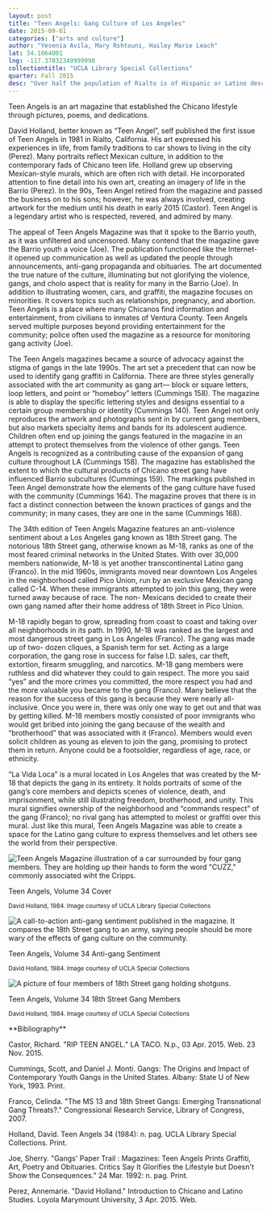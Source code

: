 ```yaml
---
layout: post
title: "Teen Angels: Gang Culture of Los Angeles"
date: 2015-09-01
categories: ["arts and culture"]
author: "Yesenia Avila, Mary Rshtouni, Hailey Marie Leach"
lat: 34.1064001
lng: -117.37032349999998
collectiontitle: "UCLA Library Special Collections"
quarter: Fall 2015
desc: "Over half the population of Rialto is of Hispanic or Latino descent. The Teen Angels Magazine is a business located in Rialto, where the youth get to speak their mind. This magazine publishes gang graffiti, artwork, poetry and even obituaries; geared toward minorities and youth, it depicts the culture of gangs in Los Angeles"
---
```

Teen Angels is an art magazine that established the Chicano lifestyle through pictures, poems, and dedications.

David Holland, better known as “Teen Angel”, self published the first issue of Teen Angels in 1981 in Rialto, California. His art expressed his experiences in life, from family traditions to car shows to living in the city (Perez). Many portraits reflect Mexican culture, in addition to the contemporary fads of Chicano teen life. Holland grew up observing Mexican-style murals, which are often rich with detail. He incorporated attention to fine detail into his own art, creating an imagery of life in the Barrio (Perez). In the 90s, Teen Angel retired from the magazine and passed the business on to his sons; however, he was always involved, creating artwork for the medium until his death in early 2015 (Castor). Teen Angel is a legendary artist who is respected, revered, and admired by many.

The appeal of Teen Angels Magazine was that it spoke to the Barrio youth, as it was unfiltered and uncensored. Many contend that the magazine gave the Barrio youth a voice (Joe). The publication functioned like the Internet- it opened up communication as well as updated the people through announcements, anti-gang propaganda and obituaries. The art documented the true nature of the culture, illuminating but not glorifying the violence, gangs, and cholo aspect that is reality for many in the Barrio (Joe). In addition to illustrating women, cars, and graffiti, the magazine focuses on minorities. It covers topics such as relationships, pregnancy, and abortion. Teen Angels is a place where many Chicanos find information and entertainment, from civilians to inmates of Ventura County. Teen Angels served multiple purposes beyond providing entertainment for the community; police often used the magazine as a resource for monitoring gang activity (Joe).

The Teen Angels magazines became a source of advocacy against the stigma of gangs in the late 1990s. The art set a precedent that can now be used to identify gang graffiti in California. There are three styles generally associated with the art community as gang art— block or square letters, loop letters, and point or “homeboy” letters (Cummings 158). The magazine is able to display the specific lettering styles and designs essential to a certain group membership or identity (Cummings 140). Teen Angel not only reproduces the artwork and photographs sent in by current gang members, but also markets specialty items and bands for its adolescent audience. Children often end up joining the gangs featured in the magazine in an attempt to protect themselves from the violence of other gangs. Teen Angels is recognized as a contributing cause of the expansion of gang culture throughout LA (Cummings 158). The magazine has established the extent to which the cultural products of Chicano street gang have influenced Barrio subcultures (Cummings 159). The markings published in Teen Angel demonstrate how the elements of the gang culture have fused with the community (Cummings 164). The magazine proves that there is in fact a distinct connection between the known practices of gangs and the community; in many cases, they are one in the same (Cummings 168).

The 34th edition of Teen Angels Magazine features an anti-violence sentiment about a Los Angeles gang known as 18th Street gang. The notorious 18th Street gang, otherwise known as M-18, ranks as one of the most feared criminal networks in the United States. With over 30,000 members nationwide, M-18 is yet another transcontinental Latino gang (Franco). In the mid 1960s, immigrants moved near downtown Los Angeles in the neighborhood called Pico Union, run by an exclusive Mexican gang called C-14. When these immigrants attempted to join this gang, they were turned away because of race. The non- Mexicans decided to create their own gang named after their home address of 18th Street in Pico Union.

M-18 rapidly began to grow, spreading from coast to coast and taking over all neighborhoods in its path. In 1990, M-18 was ranked as the largest and most dangerous street gang in Los Angeles (Franco). The gang was made up of two- dozen cliques, a Spanish term for set. Acting as a large corporation, the gang rose in success for false I.D. sales, car theft, extortion, firearm smuggling, and narcotics. M-18 gang members were ruthless and did whatever they could to gain respect. The more you said “yes” and the more crimes you committed, the more respect you had and the more valuable you became to the gang (Franco). Many believe that the reason for the success of this gang is because they were nearly all-inclusive. Once you were in, there was only one way to get out and that was by getting killed. M-18 members mostly consisted of poor immigrants who would get bribed into joining the gang because of the wealth and “brotherhood” that was associated with it (Franco). Members would even solicit children as young as eleven to join the gang, promising to protect them in return. Anyone could be a footsoldier, regardless of age, race, or ethnicity.

“La Vida Loca” is a mural located in Los Angeles that was created by the M-18 that depicts the gang in its entirety. It holds portraits of some of the gang’s core members and depicts scenes of violence, death, and imprisonment, while still illustrating freedom, brotherhood, and unity. This mural signifies ownership of the neighborhood and “commands respect” of the gang (Franco); no rival gang has attempted to molest or graffiti over this mural. Just like this mural, Teen Angels Magazine was able to create a space for the Latino gang culture to express themselves and let others see the world from their perspective.


<img src='images/teenangels1.jpg' alt='Teen Angels Magazine illustration of a car surrounded by four gang members. They are holding up their hands to form the word &#34;CUZZ,&#34; commonly associated wiht the Cripps.'>
<figcaption><p>Teen Angels, Volume 34 Cover</p><p><small>David Holland, 1984. Image courtesy of UCLA Library Special Collections</small></p>
<img src='images/teenangels2.jpg' alt='A call-to-action anti-gang sentiment published in the magazine. It compares the 18th Street gang to an army, saying people should be more wary of the effects of gang culture on the community.'>
<figcaption><p>Teen Angels, Volume 34 Anti-gang Sentiment</p><p><small>David Holland, 1984. Image courtesy of UCLA Special Collections</small></p>
<img src='images/teenangels3.jpg' alt='A picture of four members of 18th Street gang holding shotguns.'>
<figcaption><p>Teen Angels, Volume 34 18th Street Gang Members</p><p><small>David Holland, 1984. Image courtesy of UCLA Special Collections</small></p>
<section id="categories" markdown="1">
**Bibliography**

Castor, Richard. &quot;RIP TEEN ANGEL.&quot; LA TACO. N.p., 03 Apr. 2015. Web. 23 Nov. 2015.

Cummings, Scott, and Daniel J. Monti. Gangs: The Origins and Impact of Contemporary Youth Gangs in the United States. Albany: State U of New York, 1993. Print.

Franco, Celinda. &quot;The MS 13 and 18th Street Gangs: Emerging Transnational Gang Threats?.&quot; Congressional Research Service, Library of Congress, 2007.

Holland, David. Teen Angels 34 (1984): n. pag. UCLA Library Special Collections. Print.

Joe, Sherry. &quot;Gangs' Paper Trail : Magazines: Teen Angels Prints Graffiti, Art, Poetry and Obituaries. Critics Say It Glorifies the Lifestyle but Doesn't Show the Consequences.&quot; 24 Mar. 1992: n. pag. Print.

Perez, Annemarie. &quot;David Holland.&quot; Introduction to Chicano and Latino Studies. Loyola Marymount University, 3 Apr. 2015. Web.


</section>